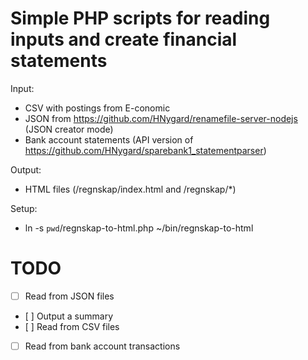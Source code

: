# Simple PHP scripts for reading inputs and create financial statements

Input:
- CSV with postings from E-conomic
- JSON from https://github.com/HNygard/renamefile-server-nodejs (JSON creator mode)
- Bank account statements (API version of https://github.com/HNygard/sparebank1_statementparser)

Output:
- HTML files (/regnskap/index.html and /regnskap/*)

Setup:
- ln -s `pwd`/regnskap-to-html.php ~/bin/regnskap-to-html


# TODO

- [ ] Read from JSON files
- [ ] Output a summary
- [ ] Read from CSV files
- [ ] Read from bank account transactions